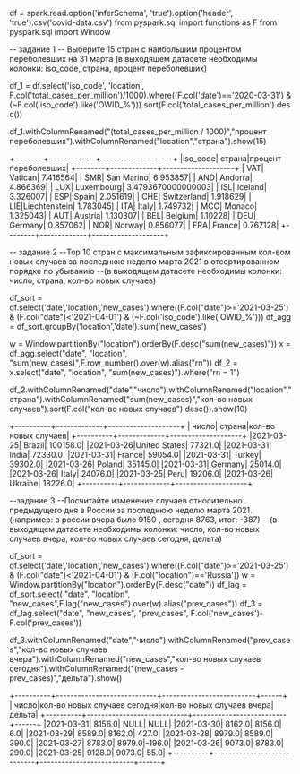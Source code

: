 df = spark.read.option('inferSchema', 'true').option('header', 'true').csv('covid-data.csv')
from pyspark.sql import functions as F
from pyspark.sql import Window

-- задание 1
-- Выберите 15 стран с наибольшим процентом переболевших на 31 марта (в выходящем датасете необходимы колонки: iso_code, страна, процент переболевших)

df_1 = df.select('iso_code', 'location', F.col('total_cases_per_million')/1000).where((F.col('date')=='2020-03-31') & (~F.col('iso_code').like('OWID_%'))).sort(F.col('total_cases_per_million').desc())

df_1.withColumnRenamed("(total_cases_per_million / 1000)","процент переболевших").withColumnRenamed("location","страна").show(15)

+--------+-------------+--------------------+
|iso_code|       страна|процент переболевших|
+--------+-------------+--------------------+
|     VAT|      Vatican|            7.416564|
|     SMR|   San Marino|            6.953857|
|     AND|      Andorra|            4.866369|
|     LUX|   Luxembourg|  3.4793670000000003|
|     ISL|      Iceland|            3.326007|
|     ESP|        Spain|            2.051619|
|     CHE|  Switzerland|            1.918629|
|     LIE|Liechtenstein|            1.783045|
|     ITA|        Italy|            1.749732|
|     MCO|       Monaco|            1.325043|
|     AUT|      Austria|            1.130307|
|     BEL|      Belgium|             1.10228|
|     DEU|      Germany|            0.857062|
|     NOR|       Norway|            0.856077|
|     FRA|       France|            0.767128|
+--------+-------------+--------------------+



-- задание 2
--Top 10 стран с максимальным зафиксированным кол-вом новых случаев за последнюю неделю марта 2021 в отсортированном порядке по убыванию
--(в выходящем датасете необходимы колонки: число, страна, кол-во новых случаев)

df_sort = df.select('date','location','new_cases').where((F.col("date")>='2021-03-25') & (F.col("date")<'2021-04-01') & (~F.col('iso_code').like('OWID_%')))
df_agg = df_sort.groupBy('location','date').sum('new_cases')

w = Window.partitionBy("location").orderBy(F.desc("sum(new_cases)"))
x = df_agg.select("date", "location", "sum(new_cases)",F.row_number().over(w).alias("rn"))
df_2 = x.select("date", "location", "sum(new_cases)").where("rn = 1")

df_2.withColumnRenamed("date","число").withColumnRenamed("location","страна").withColumnRenamed("sum(new_cases)","кол-во новых случаев").sort(F.col("кол-во новых случаев").desc()).show(10)

+----------+-------------+--------------------+
|     число|       страна|кол-во новых случаев|
+----------+-------------+--------------------+
|2021-03-25|       Brazil|            100158.0|
|2021-03-26|United States|             77321.0|
|2021-03-31|        India|             72330.0|
|2021-03-31|       France|             59054.0|
|2021-03-31|       Turkey|             39302.0|
|2021-03-26|       Poland|             35145.0|
|2021-03-31|      Germany|             25014.0|
|2021-03-26|        Italy|             24076.0|
|2021-03-25|         Peru|             19206.0|
|2021-03-26|      Ukraine|             18226.0|
+----------+-------------+--------------------+

--задание 3
--Посчитайте изменение случаев относительно предыдущего дня в России за последнюю неделю марта 2021. (например: в россии вчера было 9150 , сегодня 8763, итог: -387) 
--(в выходящем датасете необходимы колонки: число, кол-во новых случаев вчера, кол-во новых случаев сегодня, дельта)

df_sort = df.select('date','location','new_cases').where((F.col("date")>='2021-03-25') & (F.col("date")<'2021-04-01') & (F.col("location")=='Russia'))
w = Window.partitionBy("location").orderBy(F.desc("date"))
df_lag = df_sort.select( "date", "location", "new_cases",F.lag("new_cases").over(w).alias("prev_cases"))
df_3 = df_lag.select("date", "new_cases", "prev_cases", F.col('new_cases')-F.col('prev_cases'))

df_3.withColumnRenamed("date","число").withColumnRenamed("prev_cases","кол-во новых случаев вчера").withColumnRenamed("new_cases","кол-во новых случаев сегодня").withColumnRenamed("(new_cases - prev_cases)","дельта").show()

+----------+----------------------------+--------------------------+------+
|     число|кол-во новых случаев сегодня|кол-во новых случаев вчера|дельта|
+----------+----------------------------+--------------------------+------+
|2021-03-31|                      8156.0|                      NULL|  NULL|
|2021-03-30|                      8162.0|                    8156.0|   6.0|
|2021-03-29|                      8589.0|                    8162.0| 427.0|
|2021-03-28|                      8979.0|                    8589.0| 390.0|
|2021-03-27|                      8783.0|                    8979.0|-196.0|
|2021-03-26|                      9073.0|                    8783.0| 290.0|
|2021-03-25|                      9128.0|                    9073.0|  55.0|
+----------+----------------------------+--------------------------+------+